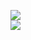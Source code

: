 [![](https://img.shields.io/badge/Made%20With-Github%20Spray-lightgrey.svg?style=for-the-badge&logo=github)](https://github.com/Annihil/github-spray#5927)  
[![](https://i.imgur.com/2DrTn0Z.gif)](https://github.com/Annihil/github-spray)